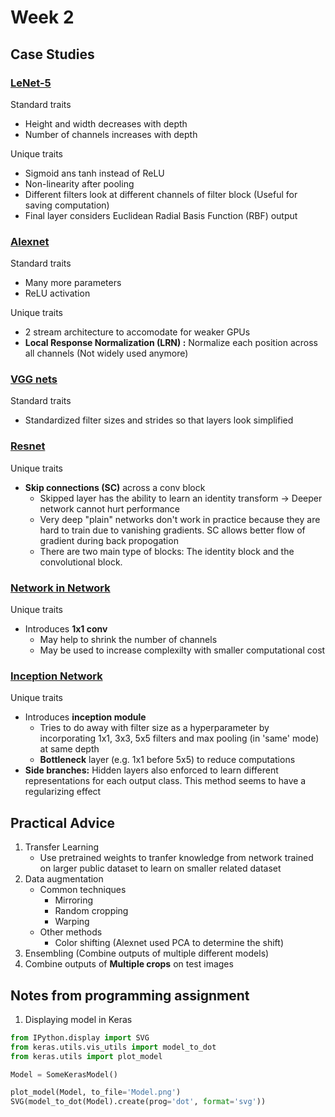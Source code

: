 # Week 2

## Case Studies

### [LeNet-5](http://vision.stanford.edu/cs598_spring07/papers/Lecun98.pdf)
Standard traits

*	Height and width decreases with depth
*	Number of channels increases with depth

Unique traits

*	Sigmoid ans tanh instead of ReLU
*	Non-linearity after pooling
*	Different filters look at different channels of filter block (Useful for saving computation)
*	Final layer considers Euclidean Radial Basis Function (RBF) output

### [Alexnet](https://papers.nips.cc/paper/4824-imagenet-classification-with-deep-convolutional-neural-networks.pdf)
Standard traits

*	Many more parameters
*	ReLU activation

Unique traits

*	2 stream architecture to accomodate for weaker GPUs
*	__Local Response Normalization (LRN) :__ Normalize each position across all channels (Not widely used anymore)

### [VGG nets](https://arxiv.org/abs/1409.1556)
Standard traits

*	Standardized filter sizes and strides so that layers look simplified

### [Resnet](https://arxiv.org/abs/1512.03385)
Unique traits

*	**Skip connections (SC)** across a conv block
	*	Skipped layer has the ability to learn an identity transform -> Deeper network cannot hurt performance
	*	Very deep "plain" networks don't work in practice because they are hard to train due to vanishing gradients. SC allows better flow of gradient during back propogation
	*	There are two main type of blocks: The identity block and the convolutional block.
	
### [Network in Network](https://arxiv.org/abs/1312.4400)
Unique traits

*	Introduces **1x1 conv**
	*	May help to shrink the number of channels
	*	May be used to increase complexilty with smaller computational cost
	
### [Inception Network](https://arxiv.org/abs/1409.4842)
Unique traits

*	Introduces **inception module**
	*	Tries to do away with filter size as a hyperparameter by incorporating 1x1, 3x3, 5x5 filters and max pooling (in 'same' mode) at same depth
	*	**Bottleneck** layer (e.g. 1x1 before 5x5) to reduce computations
*	**Side branches:** Hidden layers also enforced to learn different representations for each output class. This method seems to have a regularizing effect

## Practical Advice
1.	Transfer Learning
	*	Use pretrained weights to tranfer knowledge from network trained on larger public dataset to learn on smaller related dataset
2.	Data augmentation
	*	Common techniques
		*	Mirroring
		*	Random cropping
		*	Warping
	*	Other methods
		*	Color shifting (Alexnet used PCA to determine the shift)
3.	Ensembling (Combine outputs of multiple different models)
4.	Combine outputs of **Multiple crops** on test images

## Notes from programming assignment
1.	Displaying model in Keras
```python
from IPython.display import SVG
from keras.utils.vis_utils import model_to_dot
from keras.utils import plot_model

Model = SomeKerasModel()

plot_model(Model, to_file='Model.png')
SVG(model_to_dot(Model).create(prog='dot', format='svg'))
```
